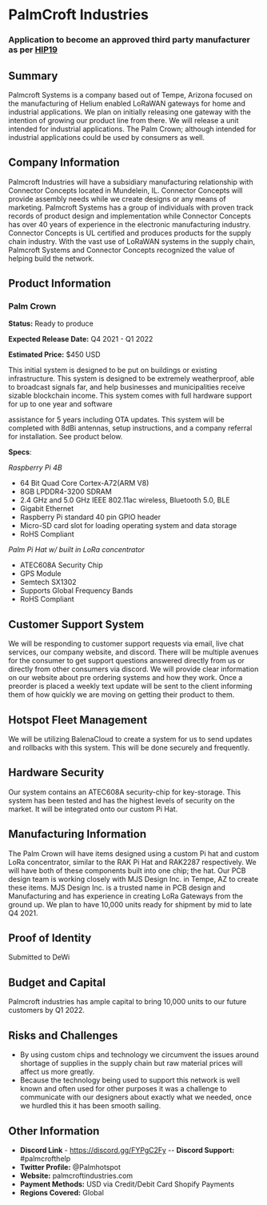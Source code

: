 # PalmCroft Industries
### Application to become an approved third party manufacturer as per [HIP19](https://github.com/helium/HIP/blob/master/0019-third-party-manufacturers.md)

## Summary
Palmcroft Systems is a company based out of Tempe, Arizona focused on the manufacturing of Helium
enabled LoRaWAN gateways for home and industrial applications. We plan on initially releasing one
gateway with the intention of growing our product line from there. We will release a unit intended for
industrial applications. The Palm Crown; although intended for industrial applications could be used by
consumers as well.

## Company Information
Palmcroft Industries will have a subsidiary manufacturing relationship with Connector Concepts located
in Mundelein, IL. Connector Concepts will provide assembly needs while we create designs or any means
of marketing. Palmcroft Systems has a group of individuals with proven track records of product design
and implementation while Connector Concepts has over 40 years of experience in the electronic
manufacturing industry. Connector Concepts is UL certified and produces products for the supply chain
industry. With the vast use of LoRaWAN systems in the supply chain, Palmcroft Systems and Connector
Concepts recognized the value of helping build the network.

## Product Information
### Palm Crown
**Status:** Ready to produce

**Expected Release Date:** Q4 2021 - Q1 2022

**Estimated Price:** $450 USD

This initial system is designed to be put on buildings or existing infrastructure. This system is designed to
be extremely weatherproof, able to broadcast signals far, and help businesses and municipalities receive
sizable blockchain income. This system comes with full hardware support for up to one year and software

assistance for 5 years including OTA updates. This system will be completed with 8dBi antennas, setup
instructions, and a company referral for installation. See product below.

**Specs**:

*Raspberry Pi 4B*
- 64 Bit Quad Core Cortex-A72(ARM V8)
- 8GB LPDDR4-3200 SDRAM
- 2.4 GHz and 5.0 GHz IEEE 802.11ac wireless, Bluetooth 5.0, BLE
- Gigabit Ethernet
- Raspberry Pi standard 40 pin GPIO header
- Micro-SD card slot for loading operating system and data storage
- RoHS Compliant

*Palm Pi Hat w/ built in LoRa concentrator*
- ATEC608A Security Chip
- GPS Module
- Semtech SX1302
- Supports Global Frequency Bands
- RoHS Compliant

## Customer Support System
We will be responding to customer support requests via email, live chat services, our company website,
and discord. There will be multiple avenues for the consumer to get support questions answered directly
from us or directly from other consumers via discord. We will provide clear information on our website
about pre ordering systems and how they work. Once a preorder is placed a weekly text update will be
sent to the client informing them of how quickly we are moving on getting their product to them.

## Hotspot Fleet Management
We will be utilizing BalenaCloud to create a system for us to send updates and rollbacks with this system.
This will be done securely and frequently.

## Hardware Security
Our system contains an ATEC608A security-chip for key-storage. This system has been tested and has the
highest levels of security on the market. It will be integrated onto our custom Pi Hat.

## Manufacturing Information
The Palm Crown will have items designed using a custom Pi hat and custom LoRa concentrator, similar
to the RAK Pi Hat and RAK2287 respectively. We will have both of these components built into one chip;
the hat. Our PCB design team is working closely with MJS Design Inc. in Tempe, AZ to create these
items. MJS Design Inc. is a trusted name in PCB design and Manufacturing and has experience in creating LoRa Gateways from the ground up. We plan to have 10,000 units ready for shipment by mid to
late Q4 2021.

## Proof of Identity
Submitted to DeWi

## Budget and Capital
Palmcroft industries has ample capital to bring 10,000 units to our future customers by Q1 2022.

## Risks and Challenges
- By using custom chips and technology we circumvent the issues around shortage of supplies in
the supply chain but raw material prices will affect us more greatly.
- Because the technology being used to support this network is well known and often used for other
purposes it was a challenge to communicate with our designers about exactly what we needed,
once we hurdled this it has been smooth sailing.

## Other Information
- **Discord Link** - https://discord.gg/FYPgC2Fy
-- **Discord Support:** #palmcrofthelp
- **Twitter Profile:** @Palmhotspot
- **Website:** palmcroftindustries.com
- **Payment Methods:** USD via Credit/Debit Card Shopify Payments
- **Regions Covered:** Global
